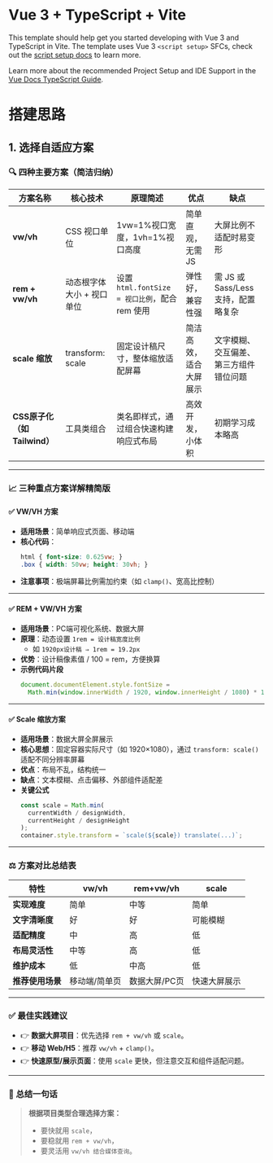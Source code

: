 # Vue 3 + TypeScript + Vite

This template should help get you started developing with Vue 3 and TypeScript in Vite. The template uses Vue 3 `<script setup>` SFCs, check out the [script setup docs](https://v3.vuejs.org/api/sfc-script-setup.html#sfc-script-setup) to learn more.

Learn more about the recommended Project Setup and IDE Support in the [Vue Docs TypeScript Guide](https://vuejs.org/guide/typescript/overview.html#project-setup).

# 搭建思路

## 1. 选择自适应方案

### 🔍 四种主要方案（简洁归纳）

| 方案名称 | 核心技术 | 原理简述 | 优点 | 缺点 |
|----------|----------|-----------|------|------|
| **vw/vh** | CSS 视口单位 | 1vw=1%视口宽度，1vh=1%视口高度 | 简单直观，无需 JS | 大屏比例不适配时易变形 |
| **rem + vw/vh** | 动态根字体大小 + 视口单位 | 设置 `html.fontSize = 视口比例`，配合 rem 使用 | 弹性好，兼容性强 | 需 JS 或 Sass/Less 支持，配置略复杂 |
| **scale 缩放** | transform: scale | 固定设计稿尺寸，整体缩放适配屏幕 | 简洁高效，适合大屏展示 | 文字模糊、交互偏差、第三方组件错位问题 |
| **CSS原子化（如Tailwind）** | 工具类组合 | 类名即样式，通过组合快速构建响应式布局 | 高效开发，小体积 | 初期学习成本略高 |

---

### 📈 三种重点方案详解精简版

#### ✅ VW/VH 方案
- **适用场景**：简单响应式页面、移动端
- **核心代码**：
  ```css
  html { font-size: 0.625vw; }
  .box { width: 50vw; height: 30vh; }
  ```
- **注意事项**：极端屏幕比例需加约束（如 `clamp()`、宽高比控制）

---

#### ✅ REM + VW/VH 方案
- **适用场景**：PC端可视化系统、数据大屏
- **原理**：动态设置 `1rem = 设计稿宽度比例`
  - 如 `1920px设计稿 ⇒ 1rem = 19.2px`
- **优势**：设计稿像素值 / 100 = rem，方便换算
- **示例代码片段**
  ```js
  document.documentElement.style.fontSize =
    Math.min(window.innerWidth / 1920, window.innerHeight / 1080) * 100 + 'px';
  ```

---

#### ✅ Scale 缩放方案
- **适用场景**：数据大屏全屏展示
- **核心思想**：固定容器实际尺寸（如 1920×1080），通过 `transform: scale()` 适配不同分辨率屏幕
- **优点**：布局不乱，结构统一
- **缺点**：文本模糊、点击偏移、外部组件适配差
- **关键公式**
  ```ts
  const scale = Math.min(
    currentWidth / designWidth,
    currentHeight / designHeight
  );
  container.style.transform = `scale(${scale}) translate(...)`; 
  ```

---

### ⚖️ 方案对比总结表

| 特性 | vw/vh | rem+vw/vh | scale |
|------|--------|-------------|--------|
| **实现难度** | 简单 | 中等 | 简单 |
| **文字清晰度** | 好 | 好 | 可能模糊 |
| **适配精度** | 中 | 高 | 低 |
| **布局灵活性** | 中等 | 高 | 低 |
| **维护成本** | 低 | 中高 | 低 |
| **推荐使用场景** | 移动端/简单页 | 数据大屏/PC页 | 快速大屏展示 |

---

### ✅ 最佳实践建议

- 👉 **数据大屏项目**：优先选择 `rem + vw/vh` 或 `scale`。
- 👉 **移动 Web/H5**：推荐 `vw/vh` + `clamp()`。
- 👉 **快速原型/展示页面**：使用 `scale` 更快，但注意交互和组件适配问题。

---

### 🧠 总结一句话

> **根据项目类型合理选择方案：**
> 
> - 要快就用 `scale`，
> - 要稳就用 `rem + vw/vh`，
> - 要灵活用 `vw/vh 结合媒体查询`。